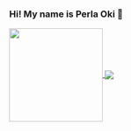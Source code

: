 ### Hi! My name is Perla Oki 🖤

<!--
**P0KiD0Ki/P0KiD0Ki** is a ✨ _special_ ✨ repository because its `README.md` (this file) appears on your GitHub profile.
-->

 <div style="align: center">
   <a href="https://github.com/P0KiD0Ki">
    <img align="center" height="170" src="https://github-readme-stats.vercel.app/api/top-langs/?username=P0KiD0Ki&layout=compact&langs_count=16&theme=dracula"/>
   <img align="center" src="https://github-readme-stats.vercel.app/api?username=P0KiD0Ki&show_icons=true&theme=dracula&include_all_commits=true&count_private=true&hide=issues"/>
 </div>
